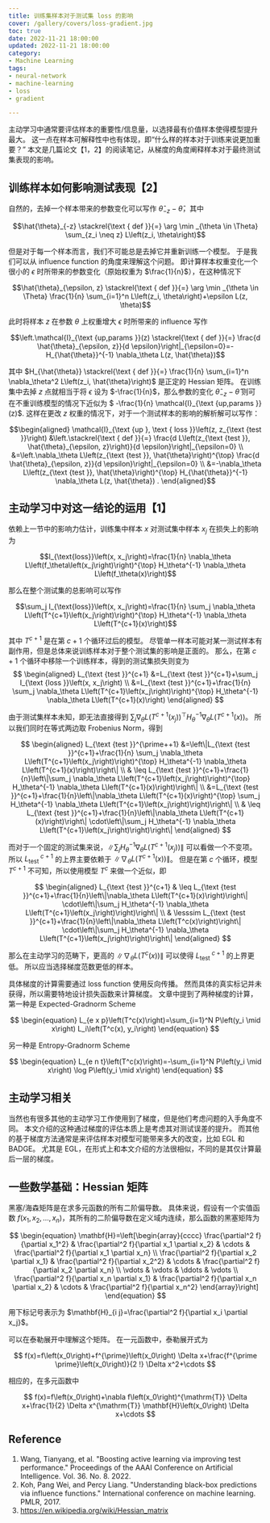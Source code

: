 ```yaml
---
title: 训练集样本对于测试集 loss 的影响
cover: /gallery/covers/loss-gradient.jpg
toc: true
date: 2022-11-21 18:00:00
updated: 2022-11-21 18:00:00
category:
- Machine Learning
tags:
- neural-network
- machine-learning
- loss
- gradient

---
```

<!-- omit in toc -->

主动学习中通常要评估样本的重要性/信息量，以选择最有价值样本使得模型提升最大。
这一点在样本可解释性中也有体现，即“什么样的样本对于训练来说更加重要？”
本文是几篇论文【1，2】的阅读笔记，从梯度的角度阐释样本对于最终测试集表现的影响。

<!-- more -->

## 训练样本如何影响测试表现【2】

自然的，去掉一个样本带来的参数变化可以写作 $\hat{\theta}_{-z}-\hat{\theta}$，其中

$$\hat{\theta}_{-z} \stackrel{\text { def }}{=} \arg \min _{\theta \in \Theta} \sum_{z_i \neq z} L\left(z_i, \theta\right)$$

但是对于每一个样本而言，我们不可能总是去掉它并重新训练一个模型。
于是我们可以从 influence function 的角度来理解这个问题。
即计算样本权重变化一个很小的 $\epsilon$ 时所带来的参数变化（原始权重为 $\frac{1}{n}$），在这种情况下

$$\hat{\theta}_{\epsilon, z} \stackrel{\text { def }}{=} \arg \min _{\theta \in \Theta} \frac{1}{n} \sum_{i=1}^n L\left(z_i, \theta\right)+\epsilon L(z, \theta)$$

此时将样本 $z$ 在参数 $\theta$ 上权重增大 $\epsilon$ 时所带来的 influence 写作

$$\left.\mathcal{I}_{\text {up,params }}(z) \stackrel{\text { def }}{=} \frac{d \hat{\theta}_{\epsilon, z}}{d \epsilon}\right|_{\epsilon=0}=-H_{\hat{\theta}}^{-1} \nabla_\theta L(z, \hat{\theta})$$

其中 $H_{\hat{\theta}} \stackrel{\text { def }}{=} \frac{1}{n} \sum_{i=1}^n \nabla_\theta^2 L\left(z_i, \hat{\theta}\right)$ 是正定的 Hessian 矩阵。
在训练集中去掉 $z$ 点就相当于将 $\epsilon$ 设为 $-\frac{1}{n}$，那么参数的变化 $\hat{\theta}_{-z}-\hat{\theta}$ 则可在不重训练模型的情况下近似为 $ -\frac{1}{n} \mathcal{I}_{\text {up,params }}(z)$.
这样在更改 $z$ 权重的情况下，对于一个测试样本的影响的解析解可以写作：

$$\begin{aligned} \mathcal{I}_{\text {up }, \text { loss }}\left(z, z_{\text {test }}\right) &\left.\stackrel{\text { def }}{=} \frac{d L\left(z_{\text {test }}, \hat{\theta}_{\epsilon, z}\right)}{d \epsilon}\right|_{\epsilon=0} \\ &=\left.\nabla_\theta L\left(z_{\text {test }}, \hat{\theta}\right)^{\top} \frac{d \hat{\theta}_{\epsilon, z}}{d \epsilon}\right|_{\epsilon=0} \\ &=-\nabla_\theta L\left(z_{\text {test }}, \hat{\theta}\right)^{\top} H_{\hat{\theta}}^{-1} \nabla_\theta L(z, \hat{\theta}) . \end{aligned}$$

## 主动学习中对这一结论的运用【1】

依赖上一节中的影响力估计，训练集中样本 $x$ 对测试集中样本 $x_j$ 在损失上的影响为

$$I_{\text{loss}}\left(x, x_j\right)=\frac{1}{n} \nabla_\theta L\left(f_\theta\left(x_j\right)\right)^{\top} H_\theta^{-1} \nabla_\theta L\left(f_\theta(x)\right)$$

那么在整个测试集的总影响可以写作

$$\sum_j I_{\text{loss}}\left(x, x_j\right)=\frac{1}{n} \sum_j \nabla_\theta L\left(T^{c+1}\left(x_j\right)\right)^{\top} H_\theta^{-1} \nabla_\theta L\left(T^{c+1}(x)\right)$$

其中 $T^{c+1}$ 是在第 $c+1$ 个循环过后的模型。
尽管单一样本可能对某一测试样本有副作用，但是总体来说训练样本对于整个测试集的影响是正面的。
那么，在第 $c+1$ 个循环中移除一个训练样本，得到的测试集损失则变为
$$
\begin{aligned} L_{\text {test }}^{c+1} &=L_{\text {test }}^{c+1}+\sum_j I_{\text {loss }}\left(x, x_j\right) \\ &=L_{\text {test }}^{c+1}+\frac{1}{n} \sum_j \nabla_\theta L\left(T^{c+1}\left(x_j\right)\right)^{\top} H_\theta^{-1} \nabla_\theta L\left(T^{c+1}(x)\right) \end{aligned}
$$

由于测试集样本未知，即无法直接得到 $\sum_j \nabla_\theta L\left(T^{c+1}\left(x_j\right)\right)^{\top} H_\theta^{-1} \nabla_\theta L\left(T^{c+1}(x)\right)$。
所以我们同时在等式两边取 Frobenius Norm，得到

$$
\begin{aligned} L_{\text {test }}^{\prime++1} &=\left\|L_{\text {test }}^{c+1}+\frac{1}{n} \sum_j \nabla_\theta L\left(T^{c+1}\left(x_j\right)\right)^{\top} H_\theta^{-1} \nabla_\theta L\left(T^{c+1}(x)\right)\right\| \\ & \leq L_{\text {test }}^{c+1}+\frac{1}{n}\left\|\sum_j \nabla_\theta L\left(T^{c+1}\left(x_j\right)\right)^{\top} H_\theta^{-1} \nabla_\theta L\left(T^{c+1}(x)\right)\right\| \\ &=L_{\text {test }}^{c+1}+\frac{1}{n}\left\|\nabla_\theta L\left(T^{c+1}(x)\right)^{\top} \sum_j H_\theta^{-1} \nabla_\theta L\left(T^{c+1}\left(x_j\right)\right)\right\| \\ & \leq L_{\text {test }}^{c+1}+\frac{1}{n}\left\|\nabla_\theta L\left(T^{c+1}(x)\right)\right\| \cdot\left\|\sum_j H_\theta^{-1} \nabla_\theta L\left(T^{c+1}\left(x_j\right)\right)\right\| \end{aligned}
$$

而对于一个固定的测试集来说，$\left\|\sum_j H_\theta^{-1} \nabla_\theta L\left(T^{c+1}\left(x_j\right)\right)\right\|$ 可以看做一个不变项。
所以 $L_{\text {test }}^{c+1}$ 的上界主要依赖于 $\left\|\nabla_\theta L\left(T^{c+1}(x)\right)\right\|$。
但是在第 $c$ 个循环，模型 $T^{c+1}$ 不可知，所以使用模型 $T^{c}$ 来做一个近似，即

$$
\begin{aligned} L_{\text {test }}^{c+1} & \leq L_{\text {test }}^{c+1}+\frac{1}{n}\left\|\nabla_\theta L\left(T^{c+1}(x)\right)\right\| \cdot\left\|\sum_j H_\theta^{-1} \nabla_\theta L\left(T^{c+1}\left(x_j\right)\right)\right\| \\ & \lesssim L_{\text {test }}^{c+1}+\frac{1}{n}\left\|\nabla_\theta L\left(T^c(x)\right)\right\| \cdot\left\|\sum_j H_\theta^{-1} \nabla_\theta L\left(T^{c+1}\left(x_j\right)\right)\right\| \end{aligned}
$$

那么在主动学习的范畴下，更高的 $\left\|\nabla_\theta L\left(T^{c}(x)\right)\right\|$ 可以使得 $L_{\text {test }}^{c+1}$ 的上界更低。
所以应当选择梯度范数更低的样本。

具体梯度的计算需要通过 loss function 使用反向传播。
然而具体的真实标记并未获得，所以需要特地设计损失函数来计算梯度。
文章中提到了两种梯度的计算，第一种是 Expected-Gradnorm Scheme

$$
\begin{equation}
L_{e x p}\left(T^c(x)\right)=\sum_{i=1}^N P\left(y_i \mid x\right) L_i\left(T^c(x), y_i\right)
\end{equation}
$$

另一种是 Entropy-Gradnorm Scheme

$$
\begin{equation}
L_{e n t}\left(T^c(x)\right)=-\sum_{i=1}^N P\left(y_i \mid x\right) \log P\left(y_i \mid x\right)
\end{equation}
$$

## 主动学习相关

当然也有很多其他的主动学习工作使用到了梯度，但是他们考虑问题的入手角度不同。
本文介绍的这种通过梯度的评估本质上是考虑其对测试误差的提升。
而其他的基于梯度方法通常是来评估样本对模型可能带来多大的改变，比如 EGL 和 BADGE。
尤其是 EGL，在形式上和本文介绍的方法很相似，不同的是其仅计算最后一层的梯度。

## 一些数学基础：Hessian 矩阵

黑塞/海森矩阵是在求多元函数的所有二阶偏导数。
具体来说，假设有一个实值函数 $f\left(x_1, x_2, \ldots, x_n\right)$，其所有的二阶偏导数在定义域内连续，那么函数的黑塞矩阵为

$$
\begin{equation}
\mathbf{H}=\left[\begin{array}{cccc}
\frac{\partial^2 f}{\partial x_1^2} & \frac{\partial^2 f}{\partial x_1 \partial x_2} & \cdots & \frac{\partial^2 f}{\partial x_1 \partial x_n} \\
\frac{\partial^2 f}{\partial x_2 \partial x_1} & \frac{\partial^2 f}{\partial x_2^2} & \cdots & \frac{\partial^2 f}{\partial x_2 \partial x_n} \\
\vdots & \vdots & \ddots & \vdots \\
\frac{\partial^2 f}{\partial x_n \partial x_1} & \frac{\partial^2 f}{\partial x_n \partial x_2} & \cdots & \frac{\partial^2 f}{\partial x_n^2}
\end{array}\right]
\end{equation}
$$

用下标记号表示为 $\mathbf{H}_{i j}=\frac{\partial^2 f}{\partial x_i \partial x_j}$。

可以在泰勒展开中理解这个矩阵。
在一元函数中，泰勒展开式为

$$
f(x)=f\left(x_0\right)+f^{\prime}\left(x_0\right) \Delta x+\frac{f^{\prime \prime}\left(x_0\right)}{2 !} \Delta x^2+\cdots
$$

相应的，在多元函数中

$$
f(x)=f\left(x_0\right)+\nabla f\left(x_0\right)^{\mathrm{T}} \Delta x+\frac{1}{2} \Delta x^{\mathrm{T}} \mathbf{H}\left(x_0\right) \Delta x+\cdots
$$

## Reference
1. Wang, Tianyang, et al. "Boosting active learning via improving test performance." Proceedings of the AAAI Conference on Artificial Intelligence. Vol. 36. No. 8. 2022.
2. Koh, Pang Wei, and Percy Liang. "Understanding black-box predictions via influence functions." International conference on machine learning. PMLR, 2017.
3. https://en.wikipedia.org/wiki/Hessian_matrix